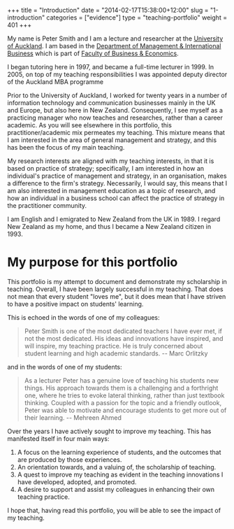 +++
title = "Introduction"
date = "2014-02-17T15:38:00+12:00"
slug = "1-introduction"
categories = ["evidence"]
type = "teaching-portfolio"
weight = 401
+++

My name is Peter Smith and I am a lecture and researcher at
the [University of Auckland](http://www.auckland.ac.nz/). I am based in
the [Department of Management & International
Business](http://www.business.auckland.ac.nz/) which is part of 
[Faculty of Business & Economics](http://www.business.auckland.ac.nz/).

I began tutoring here in 1997, and became a full-time lecturer in 1999.
In 2005, on top of my teaching responsibilities I was appointed deputy
director of the Auckland MBA programme

Prior to the University of Auckland, I worked for twenty years in a
number of information technology and communication businesses  mainly in
the UK and Europe, but also here in New Zealand. Consequently, I see
myself as a practicing manager who now teaches and researches, rather
than a career academic. As you will see elsewhere in this portfolio,
this practitioner/academic mix permeates my teaching. This mixture means
that I am interested in the area of general management and strategy, and
this has been the focus of my main teaching.

My research interests are aligned with my teaching interests, in that it
is based on practice of strategy; specifically, I am interested in how
an individual's practice of management and strategy, in an organisation,
makes a difference to the firm's strategy. Necessarily, I would say,
this means that I am also interested in management education as a topic
of research, and how an individual in a business school can affect the
practice of strategy in the practitioner community.

I am English and I emigrated to New Zealand from the UK in 1989. I
regard New Zealand as my home, and thus I became a New Zealand citizen
in 1993.

# My purpose for this portfolio

This portfolio is my attempt to document and demonstrate my scholarship
in teaching. Overall, I have been largely successful in my teaching.
That does not mean that every student "loves me", but it does mean that
I have striven to have a positive impact on students' learning.

This is echoed in the words of one of my colleagues: 

> Peter Smith is one of the most dedicated teachers I have ever met, if  
  not the most dedicated. His ideas and innovations have inspired, and  
  will inspire, my teaching practice. He is truly concerned about  
  student learning and high academic standards. -- Marc Orlitzky

and in the words of one of my students: 

> As a lecturer Peter has a genuine love of teaching his students new
  things. His approach towards them is a challenging and a forthright
  one, where he tries to evoke lateral thinking, rather than just
  textbook thinking. Coupled with a passion for the topic and a
  friendly outlook, Peter was able to motivate and encourage students to
  get more out of their learning. -- Mehreen Ahmed

Over the years I have actively sought to improve my teaching. This has
manifested itself in four main ways:

1.  A focus on the learning experience of students, and the outcomes
    that are produced by those experiences.
2.  An orientation towards, and a valuing of, the scholarship of
    teaching.
3.  A quest to improve my teaching as evident in the teaching
    innovations I have developed, adopted, and promoted.
4.  A desire to support and assist my colleagues in enhancing their own
    teaching practice.

I hope that, having read this portfolio, you will be able to see the
impact of my teaching.
